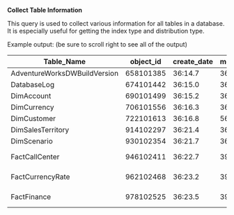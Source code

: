 **Collect Table Information**

This query is used to collect various information for all tables in a database. It is especially useful for getting the index type and distribution type. 

Example output: (be sure to scroll right to see all of the output)

|	Table_Name	|	object_id	|	create_date	|	modify_date	|	Table_Type	|	Distribution_Column	|	Index_name	|	Index_Type|
| --- | --- | --- | --- | --- | --- | --- | --- |
|	AdventureWorksDWBuildVersion	|	658101385	|	36:14.7	|	36:14.7	|	REPLICATE	|	NULL	|	NULL	|	HEAP |
|	DatabaseLog	|	674101442	|	36:15.0	|	36:15.0	|	REPLICATE	|	NULL	|	ClusteredIndex_ba33114203dd42f884662c0e75eeea30	|	CLUSTERED	|
|	DimAccount	|	690101499	|	36:15.2	|	36:15.3	|	REPLICATE	|	NULL	|	ClusteredIndex_803dcf76ddc2467f98cbf403e38fc595	|	CLUSTERED	|
|	DimCurrency	|	706101556	|	36:16.3	|	36:16.3	|	REPLICATE	|	NULL	|	ClusteredIndex_50659ba6744c42839d526d3c9aa4f45a	|	CLUSTERED	|
|	DimCustomer	|	722101613	|	36:16.8	|	56:54.1	|	HASH	|	CustomerKey	|	ClusteredIndex_a35d8907e3d94ba29c2f6bf8db745f12	|	CLUSTERED	|
|	DimSalesTerritory	|	914102297	|	36:21.4	|	36:21.4	|	REPLICATE	|	NULL	|	ClusteredIndex_15718e076ba04446974e663a024c8e07	|	CLUSTERED	|
|	DimScenario	|	930102354	|	36:21.7	|	36:21.7	|	REPLICATE	|	NULL	|	ClusteredIndex_1ab882a243b041fdbf2006cb405b8be8	|	CLUSTERED	|
|	FactCallCenter	|	946102411	|	36:22.7	|	39:48.9	|	HASH	|	FactCallCenterID	|	ClusteredIndex_28dde714d85c401ab0b67d29a11304c3	|	CLUSTERED COLUMNSTORE	|
|	FactCurrencyRate	|	962102468	|	36:23.2	|	39:49.3	|	REPLICATE	|	NULL	|	ClusteredIndex_139c32f292a54e01b5abdb8c3e0b4599	|	CLUSTERED COLUMNSTORE	|
|	FactFinance	|	978102525	|	36:23.5	|	39:50.1	|	HASH	|	FinanceKey	|	ClusteredIndex_515602f9bfad4eceb28e77908bcfd0e7	|	CLUSTERED COLUMNSTORE	|





